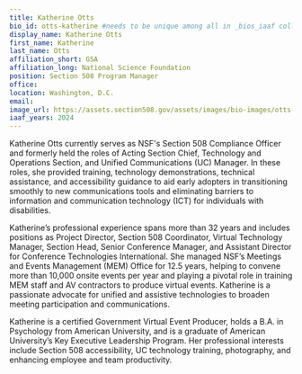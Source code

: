 ```yaml
---
title: Katherine Otts
bio_id: otts-katherine #needs to be unique among all in _bios_iaaf collection
display_name: Katherine Otts
first_name: Katherine
last_name: Otts
affiliation_short: GSA
affiliation_long: National Science Foundation
position: Section 508 Program Manager
office: 
location: Washington, D.C.
email: 
image_url: https://assets.section508.gov/assets/images/bio-images/otts-katherine.jpg
iaaf_years: 2024
---
```

Katherine Otts currently serves as NSF's Section 508 Compliance Officer and formerly held the roles of Acting Section Chief, Technology and Operations Section, and Unified Communications (UC) Manager. In these roles, she provided training, technology demonstrations, technical assistance, and accessibility guidance to aid early adopters in transitioning smoothly to new communications tools and eliminating barriers to information and communication technology (ICT) for individuals with disabilities.

Katherine’s professional experience spans more than 32 years and includes positions as Project Director, Section 508 Coordinator, Virtual Technology Manager, Section Head, Senior Conference Manager, and Assistant Director for Conference Technologies International. She managed NSF’s Meetings and Events Management (MEM) Office for 12.5 years, helping to convene more than 10,000 onsite events per year and playing a pivotal role in training MEM staff and AV contractors to produce virtual events. Katherine is a passionate advocate for unified and assistive technologies to broaden meeting participation and communications.

Katherine is a certified Government Virtual Event Producer, holds a B.A. in Psychology from American University, and is a graduate of American University’s Key Executive Leadership Program. Her professional interests include Section 508 accessibility, UC technology training, photography, and enhancing employee and team productivity.